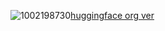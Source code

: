 ![1002198730](https://github.com/user-attachments/assets/13469020-8b0d-4a7a-a027-53745ae88ef1)[huggingface org ver](https://huggingface.co/kindahex)




